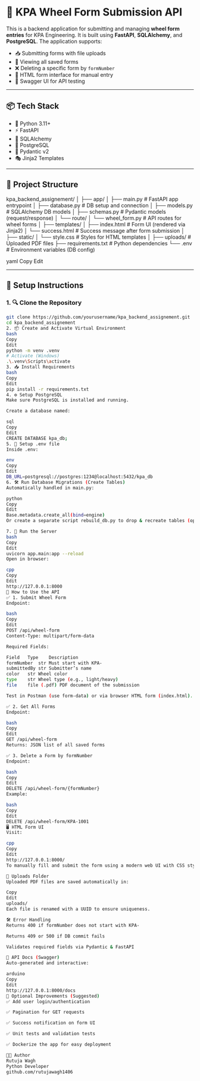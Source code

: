 # 🚗 KPA Wheel Form Submission API

This is a backend application for submitting and managing **wheel form entries** for KPA Engineering. It is built using **FastAPI**, **SQLAlchemy**, and **PostgreSQL**. The application supports:

- 📥 Submitting forms with file uploads
- 📄 Viewing all saved forms
- ❌ Deleting a specific form by `formNumber`
- 📄 HTML form interface for manual entry
- 🧾 Swagger UI for API testing

---

## 📦 Tech Stack

- 🐍 Python 3.11+
- ⚡ FastAPI
- 🧮 SQLAlchemy
- 🐘 PostgreSQL
- 🧪 Pydantic v2
- 🎭 Jinja2 Templates

---

## 🚀 Project Structure

kpa_backend_assignement/
│
├── app/
│ ├── main.py # FastAPI app entrypoint
│ ├── database.py # DB setup and connection
│ ├── models.py # SQLAlchemy DB models
│ ├── schemas.py # Pydantic models (request/response)
│ └── route/
│ └── wheel_form.py # API routes for wheel forms
│
├── templates/
│ ├── index.html # Form UI (rendered via Jinja2)
│ └── success.html # Success message after form submission
│
├── static/
│ └── style.css # Styles for HTML templates
│
├── uploads/ # Uploaded PDF files
├── requirements.txt # Python dependencies
└── .env # Environment variables (DB config)

yaml
Copy
Edit

---

## 🔧 Setup Instructions

### 1. 🔍 Clone the Repository

```bash
git clone https://github.com/yourusername/kpa_backend_assignement.git
cd kpa_backend_assignement
2. 📦 Create and Activate Virtual Environment
bash
Copy
Edit
python -m venv .venv
# Activate (Windows)
.\.venv\Scripts\activate
3. 📥 Install Requirements
bash
Copy
Edit
pip install -r requirements.txt
4. ⚙️ Setup PostgreSQL
Make sure PostgreSQL is installed and running.

Create a database named:

sql
Copy
Edit
CREATE DATABASE kpa_db;
5. 🔐 Setup .env file
Inside .env:

env
Copy
Edit
DB_URL=postgresql://postgres:1234@localhost:5432/kpa_db
6. 🛠️ Run Database Migrations (Create Tables)
Automatically handled in main.py:

python
Copy
Edit
Base.metadata.create_all(bind=engine)
Or create a separate script rebuild_db.py to drop & recreate tables (optional).

7. 🚀 Run the Server
bash
Copy
Edit
uvicorn app.main:app --reload
Open in browser:

cpp
Copy
Edit
http://127.0.0.1:8000
🧪 How to Use the API
✅ 1. Submit Wheel Form
Endpoint:

bash
Copy
Edit
POST /api/wheel-form
Content-Type: multipart/form-data

Required Fields:

Field	Type	Description
formNumber	str	Must start with KPA-
submittedBy	str	Submitter’s name
color	str	Wheel color
type	str	Wheel type (e.g., light/heavy)
file	file (.pdf)	PDF document of the submission

Test in Postman (use form-data) or via browser HTML form (index.html).

✅ 2. Get All Forms
Endpoint:

bash
Copy
Edit
GET /api/wheel-form
Returns: JSON list of all saved forms

✅ 3. Delete a Form by formNumber
Endpoint:

bash
Copy
Edit
DELETE /api/wheel-form/{formNumber}
Example:

bash
Copy
Edit
DELETE /api/wheel-form/KPA-1001
🖥️ HTML Form UI
Visit:

cpp
Copy
Edit
http://127.0.0.1:8000/
To manually fill and submit the form using a modern web UI with CSS styling and gradient background.

📂 Uploads Folder
Uploaded PDF files are saved automatically in:

Copy
Edit
uploads/
Each file is renamed with a UUID to ensure uniqueness.

🛠 Error Handling
Returns 400 if formNumber does not start with KPA-

Returns 409 or 500 if DB commit fails

Validates required fields via Pydantic & FastAPI

🧬 API Docs (Swagger)
Auto-generated and interactive:

arduino
Copy
Edit
http://127.0.0.1:8000/docs
🧹 Optional Improvements (Suggested)
✅ Add user login/authentication

✅ Pagination for GET requests

✅ Success notification on form UI

✅ Unit tests and validation tests

✅ Dockerize the app for easy deployment

👩‍💻 Author
Rutuja Wagh
Python Developer
github.com/rutujawagh1406